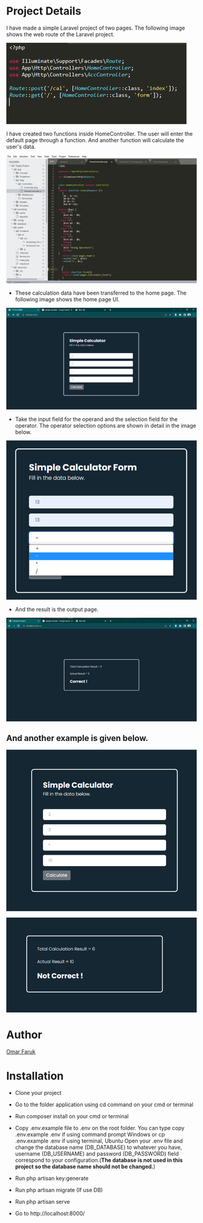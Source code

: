 # Project Details
I have made a simple Laravel project of two pages. The following image shows the web route of the Laravel project.


![This is an image](readme_image/1.png)


I have created two functions inside HomeController. The user will enter the default page through a function. And another function will calculate the user's data.


![This is an image](readme_image/2.png)

- These calculation data have been transferred to the home page. The following image shows the home page UI.

![This is an image](readme_image/3.png)

- Take the input field for the operand and the selection field for the operator. The operator selection options are shown in detail in the image below.

![This is an image](readme_image/7.png)


- And the result is the output page.

![This is an image](readme_image/4.png)

## And another example is given below.

![This is an image](readme_image/5.png)

![This is an image](readme_image/6.png)


# Author

[Omar Faruk](https://www.linkedin.com/in/omar-f-basit/)


# Installation
- Clone your project
- Go to the folder application using cd command on your cmd or terminal
- Run composer install on your cmd or terminal
- Copy .env.example file to .env on the root folder. You can type copy .env.example .env if using command prompt Windows or cp .env.example .env if using terminal, Ubuntu
Open your .env file and change the database name (DB_DATABASE) to whatever you have, username (DB_USERNAME) and password (DB_PASSWORD) field correspond to your configuration.(**The database is not used in this project so the database name should not be changed.**)

- Run php artisan key:generate
- Run php artisan migrate (If use DB)
- Run php artisan serve
- Go to http://localhost:8000/